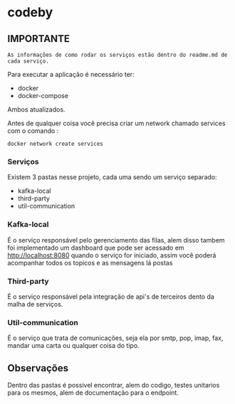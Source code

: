 # codeby
## IMPORTANTE
```
As informações de como rodar os serviços estão dentro do readme.md de cada serviço.
```
Para executar a aplicação é necessário ter:
* docker
* docker-compose

Ambos atualizados.

Antes de qualquer coisa você precisa criar um network chamado services com o comando :

```docker network create services```

### Serviços

Existem 3 pastas nesse projeto, cada uma sendo um serviço separado: 
* kafka-local
* third-party
* util-communication

### Kafka-local

É o serviço responsável pelo gerenciamento das filas, alem disso tambem foi implementado um dashboard que pode ser acessado em [http://localhost:8080](http://localhost:8080) quando o serviço for iniciado, assim você poderá acompanhar todos os topicos e as mensagens lá postas

### Third-party

É o serviço responsável pela integração de api's de terceiros dento da malha de serviços.

### Util-communication

É o serviço que trata de comunicações, seja ela por smtp, pop, imap, fax, mandar uma carta ou qualquer coisa do tipo.

## Observações 

Dentro das pastas é possivel encontrar, alem do codigo, testes unitarios para os mesmos, alem de documentação para o endpoint. 

